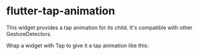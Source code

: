 
# flutter-tap-animation

This widget provides a tap animation for its child. It's compatible with other GestureDetectors.

Wrap a widget with Tap to give it a tap animation like this:


